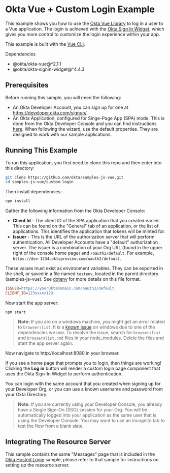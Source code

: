 # Okta Vue + Custom Login Example

This example shows you how to use the [Okta Vue Library][] to log in a user to a Vue application.  The login is achieved with the [Okta Sign In Widget][], which gives you more control to customize the login experience within your app.

This example is built with the [Vue CLI][].

Dependencies

* @okta/okta-vue@^2.1.1
* @okta/okta-signin-widget@^4.4.3

## Prerequisites

Before running this sample, you will need the following:

* An Okta Developer Account, you can sign up for one at https://developer.okta.com/signup/.
* An Okta Application, configured for Singe-Page App (SPA) mode. This is done from the Okta Developer Console and you can find instructions [here][OIDC SPA Setup Instructions].  When following the wizard, use the default properties.  They are designed to work with our sample applications.


## Running This Example

To run this application, you first need to clone this repo and then enter into this directory:

```bash
git clone https://github.com/okta/samples-js-vue.git
cd samples-js-vue/custom-login
```

Then install dependencies:

```bash
npm install
```

Gather the following information from the Okta Developer Console:

- **Client Id** - The client ID of the SPA application that you created earlier. This can be found on the "General" tab of an application, or the list of applications.  This identifies the application that tokens will be minted for.
- **Issuer** - This is the URL of the authorization server that will perform authentication.  All Developer Accounts have a "default" authorization server.  The issuer is a combination of your Org URL (found in the upper right of the console home page) and `/oauth2/default`. For example, `https://dev-1234.oktapreview.com/oauth2/default`.

These values must exist as environment variables. They can be exported in the shell, or saved in a file named `testenv`, located in the parent directory (samples-js-vue). See [dotenv](https://www.npmjs.com/package/dotenv) for more details on this file format.

```ini
ISSUER=https://yourOktaDomain.com/oauth2/default
CLIENT_ID=123xxxxx123
```

Now start the app server:

```
npm start
```

> **Note:** If you are on a windows machine, you might get an error related to `browserslist`.
> It is a [known issue](https://github.com/angular/angular-cli/issues/5075) on windows due to one of the dependencies we use. To resolve the issue, search for `browserslist` and `browserslist.cmd` files in your node_modules. Delete the files and start the app server again.

Now navigate to http://localhost:8080 in your browser.

If you see a home page that prompts you to login, then things are working!  Clicking the **Log in** button will render a custom login page component that uses the Okta Sign-In Widget to perform authentication.

You can login with the same account that you created when signing up for your Developer Org, or you can use a known username and password from your Okta Directory.

> **Note:** If you are currently using your Developer Console, you already have a Single Sign-On (SSO) session for your Org.  You will be automatically logged into your application as the same user that is using the Developer Console.  You may want to use an incognito tab to test the flow from a blank slate.


## Integrating The Resource Server

This sample contains the same "Messages" page that is included in the [Okta Hosted Login](/okta-hosted-login) sample, please refer to that sample for instructions on setting up the resource server.

[Vue CLI]: https://github.com/vuejs/vue-cli
[PKCE Flow]: https://developer.okta.com/docs/guides/implement-auth-code-pkce
[Okta Vue Library]: https://github.com/okta/okta-oidc-js/tree/master/packages/okta-vue
[OIDC SPA Setup Instructions]: https://developer.okta.com/docs/guides/sign-into-spa/vue/before-you-begin
[Okta Sign In Widget]: https://github.com/okta/okta-signin-widget
